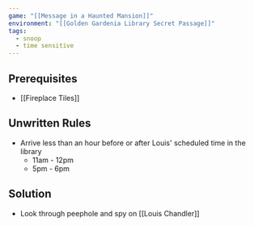 ```yaml
---
game: "[[Message in a Haunted Mansion]]"
environment: "[[Golden Gardenia Library Secret Passage]]"
tags:
  - snoop
  - time sensitive
---
```

## Prerequisites
* [[Fireplace Tiles]]
## Unwritten Rules
* Arrive less than an hour before or after Louis' scheduled time in the library
	- 11am - 12pm
	- 5pm - 6pm
## Solution
* Look through peephole and spy on [[Louis Chandler]]